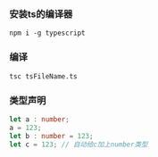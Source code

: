 ### 安装ts的编译器
```console
npm i -g typescript
```
### 编译
```console
tsc tsFileName.ts
```

### 类型声明
```TypeScript
let a : number;
a = 123;
let b : number = 123;
let c = 123; // 自动给c加上number类型
```






